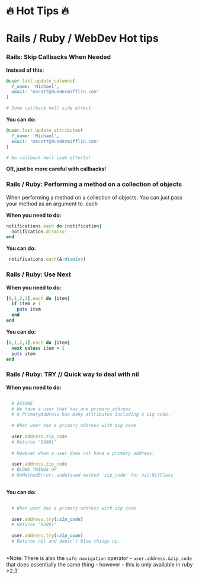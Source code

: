 # 🔥 Hot Tips 🔥
# Rails / Ruby / WebDev Hot tips

### Rails: Skip Callbacks When Needed

**Instead of this:**

````ruby 
@user.last.update_columns(
  f_name: 'Michael',
  email: 'mscott@dundermifflin.com'
)

# Some callback hell side effect
````


**You can do:**

````ruby
@user.last.update_attributes(
  f_name: 'Michael',
  email: 'mscott@dundermifflin.com'
)

# No callback hell side effects!
````

**OR, just be more careful with callbacks!** 


### Rails / Ruby: Performing a method on a collection of objects
When performing a method on a collection of objects. You can just pass your method as an argument to .each 

**When you need to do:**

````ruby
notifications.each do |notification|
  notification.dismiss!
end
````

**You can do:**

````ruby
 notifications.each(&:dismiss)
````

### Rails / Ruby: Use Next 

**When you need to do:**

````ruby 
[0,1,2,3].each do |item|
  if item > 1 
    puts item
  end
end
````

**You can do:** 

````ruby 
[0,1,2,3].each do |item|
  next unless item > 1
  puts item
end
````

### Rails / Ruby: TRY // Quick way to deal with nil 

**When you need to do:**

````ruby

  # ASSUME
  # We have a user that has_one primary_address. 
  # A PrimaryAddress has many attributes including a zip code. 
  
  # When user has a primary address with zip code
  
  user.address.zip_code
  # Returns "93001" 
  
  # However when a user does not have a primary address: 
  
  user.address.zip_code
  # BLOWS THINGS UP
  # NoMethodError: undefined method `zip_code' for nil:NilClass
  
````

**You can do:**

````ruby

  # When user has a primary address with zip code
  
  user.address.try(:zip_code)
  # Returns "93001" 
  
  user.address.try(:zip_code)
  # Returns nil and doesn't blow things up. 
  
````

*Note: There is also the `safe navigation` operator - `user.address.&zip_code` that does essentially the same thing -  however - this is only available in ruby >2.3`





